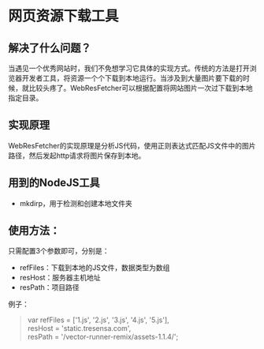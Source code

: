 网页资源下载工具
=============

## 解决了什么问题？
当遇见一个优秀网站时，我们不免想学习它具体的实现方式。传统的方法是打开浏览器开发者工具，将资源一个个下载到本地运行。当涉及到大量图片要下载的时候，就比较头疼了。WebResFetcher可以根据配置将网站图片一次过下载到本地指定目录。

## 实现原理
WebResFetcher的实现原理是分析JS代码，使用正则表达式匹配JS文件中的图片路径，然后发起http请求将图片保存到本地。

## 用到的NodeJS工具
+ mkdirp，用于检测和创建本地文件夹

## 使用方法：
只需配置3个参数即可，分别是：
+ refFiles：下载到本地的JS文件，数据类型为数组
+ resHost：服务器主机地址
+ resPath：项目路径

例子：
> var refFiles  = ['1.js', '2.js', '3.js', '4.js', '5.js'],      
>     resHost = 'static.tresensa.com',                           
>     resPath = '/vector-runner-remix/assets-1.1.4/';            

